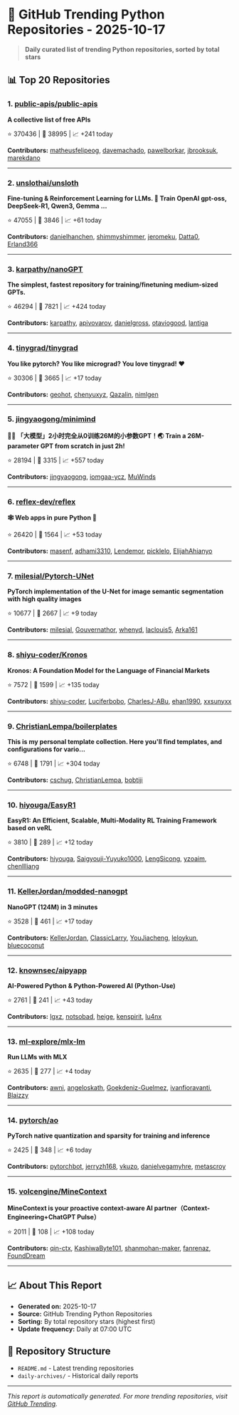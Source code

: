 # 🐍 GitHub Trending Python Repositories - 2025-10-17

> **Daily curated list of trending Python repositories, sorted by total stars**

## 📊 Top 20 Repositories

### 1. [public-apis/public-apis](https://github.com/public-apis/public-apis)

**A collective list of free APIs**

⭐ 370436 | 🍴 38995 | 📈 +241 today

**Contributors:** [matheusfelipeog](https://github.com/matheusfelipeog), [davemachado](https://github.com/davemachado), [pawelborkar](https://github.com/pawelborkar), [jbrooksuk](https://github.com/jbrooksuk), [marekdano](https://github.com/marekdano)

---

### 2. [unslothai/unsloth](https://github.com/unslothai/unsloth)

**Fine-tuning & Reinforcement Learning for LLMs. 🦥 Train OpenAI gpt-oss, DeepSeek-R1, Qwen3, Gemma ...**

⭐ 47055 | 🍴 3846 | 📈 +61 today

**Contributors:** [danielhanchen](https://github.com/danielhanchen), [shimmyshimmer](https://github.com/shimmyshimmer), [jeromeku](https://github.com/jeromeku), [Datta0](https://github.com/Datta0), [Erland366](https://github.com/Erland366)

---

### 3. [karpathy/nanoGPT](https://github.com/karpathy/nanoGPT)

**The simplest, fastest repository for training/finetuning medium-sized GPTs.**

⭐ 46294 | 🍴 7821 | 📈 +424 today

**Contributors:** [karpathy](https://github.com/karpathy), [apivovarov](https://github.com/apivovarov), [danielgross](https://github.com/danielgross), [otaviogood](https://github.com/otaviogood), [lantiga](https://github.com/lantiga)

---

### 4. [tinygrad/tinygrad](https://github.com/tinygrad/tinygrad)

**You like pytorch? You like micrograd? You love tinygrad! ❤️**

⭐ 30306 | 🍴 3665 | 📈 +17 today

**Contributors:** [geohot](https://github.com/geohot), [chenyuxyz](https://github.com/chenyuxyz), [Qazalin](https://github.com/Qazalin), [nimlgen](https://github.com/nimlgen)

---

### 5. [jingyaogong/minimind](https://github.com/jingyaogong/minimind)

**🚀🚀 「大模型」2小时完全从0训练26M的小参数GPT！🌏 Train a 26M-parameter GPT from scratch in just 2h!**

⭐ 28194 | 🍴 3315 | 📈 +557 today

**Contributors:** [jingyaogong](https://github.com/jingyaogong), [iomgaa-ycz](https://github.com/iomgaa-ycz), [MuWinds](https://github.com/MuWinds)

---

### 6. [reflex-dev/reflex](https://github.com/reflex-dev/reflex)

**🕸️ Web apps in pure Python 🐍**

⭐ 26420 | 🍴 1564 | 📈 +53 today

**Contributors:** [masenf](https://github.com/masenf), [adhami3310](https://github.com/adhami3310), [Lendemor](https://github.com/Lendemor), [picklelo](https://github.com/picklelo), [ElijahAhianyo](https://github.com/ElijahAhianyo)

---

### 7. [milesial/Pytorch-UNet](https://github.com/milesial/Pytorch-UNet)

**PyTorch implementation of the U-Net for image semantic segmentation with high quality images**

⭐ 10677 | 🍴 2667 | 📈 +9 today

**Contributors:** [milesial](https://github.com/milesial), [Gouvernathor](https://github.com/Gouvernathor), [whenyd](https://github.com/whenyd), [laclouis5](https://github.com/laclouis5), [Arka161](https://github.com/Arka161)

---

### 8. [shiyu-coder/Kronos](https://github.com/shiyu-coder/Kronos)

**Kronos: A Foundation Model for the Language of Financial Markets**

⭐ 7572 | 🍴 1599 | 📈 +135 today

**Contributors:** [shiyu-coder](https://github.com/shiyu-coder), [Luciferbobo](https://github.com/Luciferbobo), [CharlesJ-ABu](https://github.com/CharlesJ-ABu), [ehan1990](https://github.com/ehan1990), [xxsunyxx](https://github.com/xxsunyxx)

---

### 9. [ChristianLempa/boilerplates](https://github.com/ChristianLempa/boilerplates)

**This is my personal template collection. Here you'll find templates, and configurations for vario...**

⭐ 6748 | 🍴 1791 | 📈 +304 today

**Contributors:** [cschug](https://github.com/cschug), [ChristianLempa](https://github.com/ChristianLempa), [bobtiji](https://github.com/bobtiji)

---

### 10. [hiyouga/EasyR1](https://github.com/hiyouga/EasyR1)

**EasyR1: An Efficient, Scalable, Multi-Modality RL Training Framework based on veRL**

⭐ 3810 | 🍴 289 | 📈 +12 today

**Contributors:** [hiyouga](https://github.com/hiyouga), [Saigyouji-Yuyuko1000](https://github.com/Saigyouji-Yuyuko1000), [LengSicong](https://github.com/LengSicong), [yzoaim](https://github.com/yzoaim), [chenllliang](https://github.com/chenllliang)

---

### 11. [KellerJordan/modded-nanogpt](https://github.com/KellerJordan/modded-nanogpt)

**NanoGPT (124M) in 3 minutes**

⭐ 3528 | 🍴 461 | 📈 +17 today

**Contributors:** [KellerJordan](https://github.com/KellerJordan), [ClassicLarry](https://github.com/ClassicLarry), [YouJiacheng](https://github.com/YouJiacheng), [leloykun](https://github.com/leloykun), [bluecoconut](https://github.com/bluecoconut)

---

### 12. [knownsec/aipyapp](https://github.com/knownsec/aipyapp)

**AI-Powered Python & Python-Powered AI (Python-Use)**

⭐ 2761 | 🍴 241 | 📈 +43 today

**Contributors:** [lgxz](https://github.com/lgxz), [notsobad](https://github.com/notsobad), [heige](https://github.com/heige), [kenspirit](https://github.com/kenspirit), [lu4nx](https://github.com/lu4nx)

---

### 13. [ml-explore/mlx-lm](https://github.com/ml-explore/mlx-lm)

**Run LLMs with MLX**

⭐ 2635 | 🍴 277 | 📈 +4 today

**Contributors:** [awni](https://github.com/awni), [angeloskath](https://github.com/angeloskath), [Goekdeniz-Guelmez](https://github.com/Goekdeniz-Guelmez), [ivanfioravanti](https://github.com/ivanfioravanti), [Blaizzy](https://github.com/Blaizzy)

---

### 14. [pytorch/ao](https://github.com/pytorch/ao)

**PyTorch native quantization and sparsity for training and inference**

⭐ 2425 | 🍴 348 | 📈 +6 today

**Contributors:** [pytorchbot](https://github.com/pytorchbot), [jerryzh168](https://github.com/jerryzh168), [vkuzo](https://github.com/vkuzo), [danielvegamyhre](https://github.com/danielvegamyhre), [metascroy](https://github.com/metascroy)

---

### 15. [volcengine/MineContext](https://github.com/volcengine/MineContext)

**MineContext is your proactive context-aware AI partner（Context-Engineering+ChatGPT Pulse）**

⭐ 2011 | 🍴 108 | 📈 +108 today

**Contributors:** [qin-ctx](https://github.com/qin-ctx), [KashiwaByte101](https://github.com/KashiwaByte101), [shanmohan-maker](https://github.com/shanmohan-maker), [fanrenaz](https://github.com/fanrenaz), [FoundDream](https://github.com/FoundDream)

---


## 📈 About This Report

- **Generated on:** 2025-10-17
- **Source:** GitHub Trending Python Repositories
- **Sorting:** By total repository stars (highest first)
- **Update frequency:** Daily at 07:00 UTC

## 🔗 Repository Structure

- `README.md` - Latest trending repositories
- `daily-archives/` - Historical daily reports

---

*This report is automatically generated. For more trending repositories, visit [GitHub Trending](https://github.com/trending/python).*
